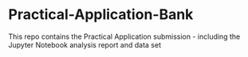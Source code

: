 # Practical-Application-Bank
This repo contains the Practical Application submission - including the Jupyter Notebook analysis report and data set 
